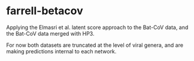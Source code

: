 # farrell-betacov

Applying the Elmasri et al. latent score approach to the Bat-CoV data, and the Bat-CoV data merged with HP3.

For now both datasets are truncated at the level of viral genera, and are making predictions internal to each network.